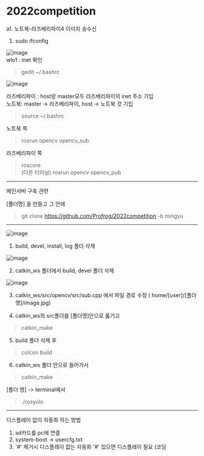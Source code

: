 # 2022competition


a1. 노트북-라즈베리파이4 이미지 송수신

1. sudo ifconfig  

![image](https://user-images.githubusercontent.com/26535065/189612367-c2f06c83-b915-4bd9-b3c1-fcd5cdd3093c.png)  
wlo1 : inet 확인  


> gedit ~/.bashrc  



![image](https://user-images.githubusercontent.com/26535065/189612950-8d33f381-0557-4466-b257-29c5eb0a5b96.png)

라즈베리파이 : host랑 master모두 라즈베리파이의 inet 주소 기입    
노트북: master -> 라즈베리파이, host -> 노트북 것 기입  

> source ~/.bashrc

노트북 쪽    
> rosrun opencv opencv_sub  
  

라즈베리파이 쪽 
> roscore  
> (다른 터미널) rosrun opencv opencv_pub    

------------------------------------------------------------

메인서버 구축 관련 

[폴더명] 을 만들고 그 안에 
> git clone https://github.com/Profrog/2022competition -b mingyu

-----------------------------------------

![image](https://user-images.githubusercontent.com/26535065/190570719-21efb3c7-a2b3-4595-9967-7e21b45f94ca.png)


1. build, devel, install, log 폴더 삭제

![image](https://user-images.githubusercontent.com/26535065/190570857-2211a141-2a57-4a1b-ab09-f27b20c1bd3b.png)


2. catkin_ws 폴더에서 build, devel 폴더 삭제


![image](https://user-images.githubusercontent.com/26535065/190571109-790ee559-9ba1-41e3-babe-2488c4fc8baf.png)

3. catkin_ws/src/opencv/src/sub.cpp 에서 파일 경로 수정 ( home/[user]/[폴더명]/image.jpg)


4. catkin_ws의 src폴더를 [폴더명]안으로 옯기고

> catkin_make

5. build 폴더 삭제 후

> colcon build

6. catkin_ws 폴더 안으로 들어가서

> catkin_make


[폴더 명] -> terminal에서 

> ./rosyolo

--------------------------------------------------------------------
디스플레이 없이 자동화 하는 방법

1. sd카드를 pc에 연결
2. system-boot -> usercfg.txt
3. '#' 제거시 디스플레이 없는 자동화
   '#' 있으면 디스플레이 필요 (코딩


